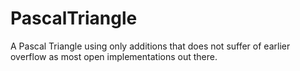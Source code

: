 # PascalTriangle

A Pascal Triangle using only additions that does not suffer of earlier overflow as most open implementations out there.
